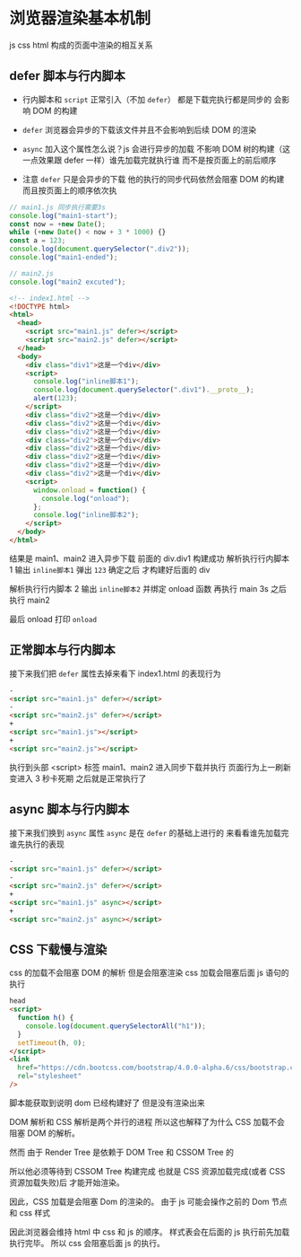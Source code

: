 # 浏览器渲染基本机制

js css html 构成的页面中渲染的相互关系

## defer 脚本与行内脚本

- 行内脚本和 `script` 正常引入（不加 `defer`） 都是下载完执行都是同步的 会影响 DOM 的构建

- `defer` 浏览器会异步的下载该文件并且不会影响到后续 DOM 的渲染

- `async` 加入这个属性怎么说？js 会进行异步的加载 不影响 DOM 树的构建（这一点效果跟 defer 一样）谁先加载完就执行谁 而不是按页面上的前后顺序

- 注意 `defer` 只是会异步的下载 他的执行的同步代码依然会阻塞 DOM 的构建 而且按页面上的顺序依次执

```js
// main1.js 同步执行需要3s
console.log("main1-start");
const now = +new Date();
while (+new Date() < now + 3 * 1000) {}
const a = 123;
console.log(document.querySelector(".div2"));
console.log("main1-ended");

// main2.js
console.log("main2 excuted");
```

```html
<!-- index1.html -->
<!DOCTYPE html>
<html>
  <head>
    <script src="main1.js" defer></script>
    <script src="main2.js" defer></script>
  </head>
  <body>
    <div class="div1">这是一个div</div>
    <script>
      console.log("inline脚本1");
      console.log(document.querySelector(".div1").__proto__);
      alert(123);
    </script>
    <div class="div2">这是一个div</div>
    <div class="div2">这是一个div</div>
    <div class="div2">这是一个div</div>
    <div class="div2">这是一个div</div>
    <div class="div2">这是一个div</div>
    <div class="div2">这是一个div</div>
    <div class="div2">这是一个div</div>
    <div class="div2">这是一个div</div>
    <script>
      window.onload = function() {
        console.log("onload");
      };
      console.log("inline脚本2");
    </script>
  </body>
</html>
```

结果是 main1、main2 进入异步下载 前面的 div.div1 构建成功
解析执行行内脚本 1 输出 `inline脚本1` 弹出 `123`
确定之后 才构建好后面的 div

解析执行行内脚本 2 输出 `inline脚本2` 并绑定 onload 函数 再执行 main 3s 之后执行 main2

最后 onload 打印 `onload`

## 正常脚本与行内脚本

接下来我们把 `defer` 属性去掉来看下 index1.html 的表现行为

```html
-
<script src="main1.js" defer></script>
-
<script src="main2.js" defer></script>
+
<script src="main1.js"></script>
+
<script src="main2.js"></script>
```

执行到头部 \<script> 标签 main1、main2 进入同步下载并执行 页面行为上一刷新变进入 3 秒卡死期
之后就是正常执行了

## async 脚本与行内脚本

接下来我们换到 `async` 属性 `async` 是在 `defer` 的基础上进行的 来看看谁先加载完谁先执行的表现

```html
-
<script src="main1.js" defer></script>
-
<script src="main2.js" defer></script>
+
<script src="main1.js" async></script>
+
<script src="main2.js" async></script>
```

## CSS 下载慢与渲染

css 的加载不会阻塞 DOM 的解析 但是会阻塞渲染 css 加载会阻塞后面 js 语句的执行

```html
head
<script>
  function h() {
    console.log(document.querySelectorAll("h1"));
  }
  setTimeout(h, 0);
</script>
<link
  href="https://cdn.bootcss.com/bootstrap/4.0.0-alpha.6/css/bootstrap.css?v=1"
  rel="stylesheet"
/>
```

脚本能获取到说明 dom 已经构建好了 但是没有渲染出来

DOM 解析和 CSS 解析是两个并行的进程
所以这也解释了为什么 CSS 加载不会阻塞 DOM 的解析。

然而 由于 Render Tree 是依赖于 DOM Tree 和 CSSOM Tree 的

所以他必须等待到 CSSOM Tree 构建完成 也就是 CSS 资源加载完成(或者 CSS 资源加载失败)后 才能开始渲染。

因此，CSS 加载是会阻塞 Dom 的渲染的。
由于 js 可能会操作之前的 Dom 节点和 css 样式

因此浏览器会维持 html 中 css 和 js 的顺序。
样式表会在后面的 js 执行前先加载执行完毕。
所以 css 会阻塞后面 js 的执行。
